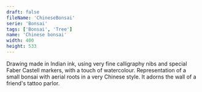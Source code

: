 ```yaml
---
draft: false
fileName: 'ChineseBonsai'
serie: 'Bonsai'
tags: ['Bonsai', 'Tree']
name: 'Chinese bonsai'
width: 400
height: 533
---
```


Drawing made in Indian ink, using very fine calligraphy nibs and special Faber Castell markers, with a touch of watercolour. Representation of a small bonsai with aerial roots in a very Chinese style. It adorns the wall of a friend's tattoo parlor.
